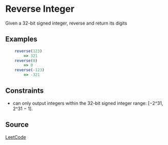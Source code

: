 # Reverse Integer

Given a 32-bit signed integer, reverse and return its digits

## Examples

```javascript
    reverse(123)
        => 321
    reverse(0)
        => 0
    reverse(-123)
        => -321
```

## Constraints
- can only output integers within the 32-bit signed integer range: [−2^31,  2^31 − 1].

## Source
[LeetCode](https://leetcode.com/problems/reverse-integer/)